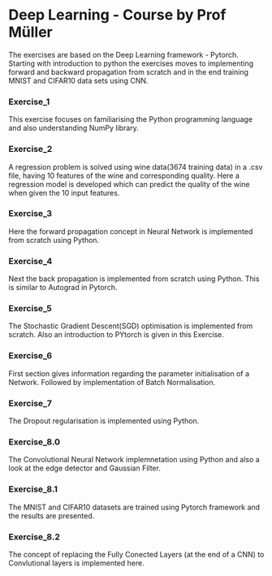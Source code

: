 # Deep Learning - Course by Prof Müller
The exercises are based on the Deep Learning framework - Pytorch. Starting with introduction to python the exercises moves to implementing forward and backward propagation from scratch and in the end training MNIST and CIFAR10 data sets using CNN.

### Exercise_1

This exercise focuses on familiarising the Python programming language and also understanding NumPy library.

### Exercise_2

A regression problem is solved using wine data(3674 training data) in a .csv file, having 10 features of the wine and corresponding quality. Here a regression model is developed which can predict the quality of the wine when given the 10 input features.

### Exercise_3

Here the forward propagation concept in Neural Network is implemented from scratch using Python.

### Exercise_4

Next the back propagation is implemented from scratch using Python. This is similar to Autograd in Pytorch.

### Exercise_5

The Stochastic Gradient Descent(SGD) optimisation is implemented from scratch. Also an introduction to PYtorch is given in this Exercise.

### Exercise_6

First section gives information regarding the parameter initialisation of a Network. Followed by implementation of Batch Normalisation.

### Exercise_7

The Dropout regularisation is implemented using Python.

### Exercise_8.0

The Convolutional Neural Network implemnetation using Python and also a look at the edge detector and Gaussian Filter.

### Exercise_8.1

The MNIST and CIFAR10 datasets are trained using Pytorch framework and the results are presented.

### Exercise_8.2

The concept of replacing the Fully Conected Layers (at the end of a CNN) to  Convlutional layers is implemented here. 





